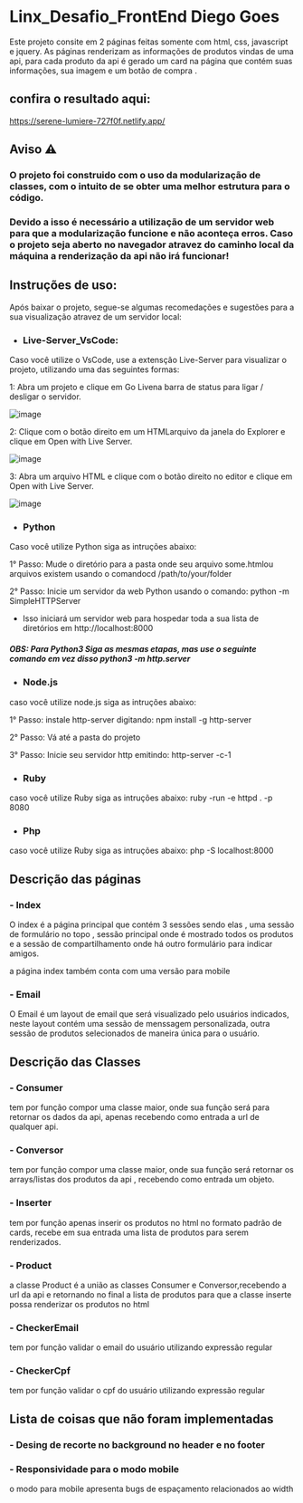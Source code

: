 # Linx_Desafio_FrontEnd Diego Goes
Este projeto consite em 2 páginas feitas somente com html, css, javascript e jquery. 
As páginas renderizam as informações de produtos vindas de uma api, para cada produto da api é gerado um card na página que contém suas informações, sua imagem e um botão de compra .


## confira o resultado aqui:
https://serene-lumiere-727f0f.netlify.app/

## Aviso ⚠️
### O projeto foi construido com o uso da modularização de classes, com o intuito de se obter uma melhor estrutura para o código.
### Devido a isso é necessário a utilização de um servidor web para que a modularização funcione e não aconteça erros. Caso o projeto seja aberto no navegador atravez do caminho local da máquina a renderização da api não irá funcionar!

## Instruções de uso:
 Após baixar o projeto, segue-se algumas recomedações e sugestões para a sua visualização atravez de um servidor local:
- ### Live-Server_VsCode:
 Caso você utilize o VsCode, use a extensção Live-Server para visualizar o projeto, utilizando uma das seguintes formas:

1: Abra um projeto e clique em Go Livena barra de status para ligar / desligar o servidor.

![image](https://user-images.githubusercontent.com/81311443/137042046-06b106dd-28ed-4144-aeef-58839c3b652f.png)


2: Clique com o botão direito em um HTMLarquivo da janela do Explorer e clique em Open with Live Server.

![image](https://user-images.githubusercontent.com/81311443/137042272-1a88c38e-afdb-41f9-b7ea-e67fe7feae8a.png)


3: Abra um arquivo HTML e clique com o botão direito no editor e clique em Open with Live Server.

![image](https://user-images.githubusercontent.com/81311443/137042336-344fd213-f12e-46e8-8cc7-bc00df581b63.png)




- ### Python
Caso você utilize Python siga as intruções abaixo:

1° Passo: Mude o diretório para a pasta onde seu arquivo some.htmlou arquivos existem usando o comandocd /path/to/your/folder

2° Passo: Inicie um servidor da web Python usando o comando: python -m SimpleHTTPServer
- Isso iniciará um servidor web para hospedar toda a sua lista de diretórios em http://localhost:8000

##### OBS: Para Python3 Siga as mesmas etapas, mas use o seguinte comando em vez disso python3 -m http.server




- ### Node.js
caso você utilize node.js siga as intruções abaixo:

1° Passo: instale http-server digitando: npm install -g http-server

2° Passo: Vá até a pasta do projeto

3° Passo: Inicie seu servidor http emitindo: http-server -c-1 




- ### Ruby
caso você utilize Ruby siga as intruções abaixo:
ruby -run -e httpd . -p 8080





- ### Php
caso você utilize Ruby siga as intruções abaixo:
php -S localhost:8000




## Descrição das páginas
### - Index
O index é a página principal que contém 3 sessões sendo elas , uma sessão de formulário no topo , sessão principal onde é mostrado todos os produtos e a sessão de compartilhamento onde há outro formulário para indicar amigos.

a página index também conta com uma versão para mobile 


### - Email
O Email é um layout de email que será visualizado pelo usuários indicados, neste layout contém uma sessão de menssagem personalizada, outra sessão de produtos selecionados de maneira única para o usuário.



## Descrição das Classes

### - Consumer 
tem por função compor uma classe maior, onde sua função será para retornar os dados da api, apenas recebendo como entrada a url de qualquer api.


### - Conversor
tem por função compor uma classe maior, onde sua função será retornar os arrays/listas dos produtos da api , recebendo como entrada um objeto.


### - Inserter
tem por função apenas inserir os produtos no html no formato padrão de cards, recebe em sua entrada uma lista de produtos para serem renderizados.


### - Product
a classe Product é a união as classes Consumer e Conversor,recebendo a url da api e retornando no final a lista de produtos para que a classe inserte possa renderizar os produtos no html


### - CheckerEmail
tem por função validar o email do usuário utilizando expressão regular


### - CheckerCpf
tem por função validar o cpf do usuário utilizando expressão regular

## Lista de coisas que não foram implementadas

### - Desing de recorte no background no header e no footer

### - Responsividade para o modo mobile
o modo para mobile apresenta bugs de espaçamento relacionados ao width
